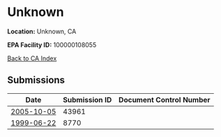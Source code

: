 # Unknown

**Location:** Unknown, CA

**EPA Facility ID:** 100000108055

[Back to CA Index](../../index.md)

## Submissions

| Date | Submission ID | Document Control Number |
|------|--------------|-------------------------|
| [2005-10-05](submissions/43961.md) | 43961 |  |
| [1999-06-22](submissions/8770.md) | 8770 |  |
